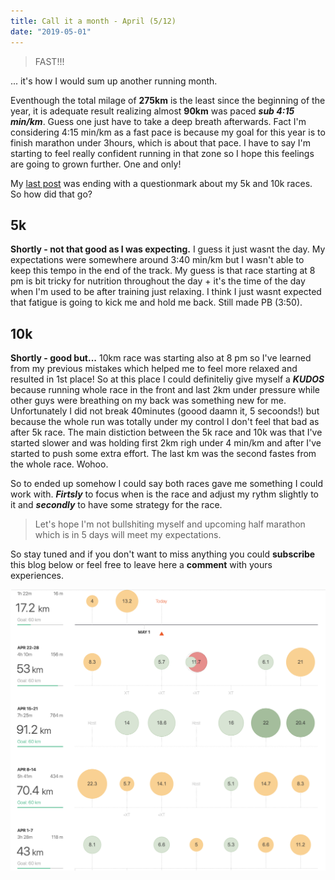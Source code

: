 ```yaml
---
title: Call it a month - April (5/12)
date: "2019-05-01"
---
```


>FAST!!!

... it's how I would sum up another running month.

Eventhough the total milage of **275km** is the least since the beginning of the year, it is adequate result realizing almost **90km** was paced ***sub 4:15 min/km***. Guess one just have to take a deep breath afterwards. Fact I'm considering 4:15 min/km as a fast pace is because my goal for this year is to finish marathon under 3hours, which is about that pace. I have to say I'm starting to feel really confident running in that zone so I hope this feelings are going to grown further. One and only!

My [last post](https://www.tracetheheat.com/march/march/) was ending with a questionmark about my 5k and 10k races. So how did that go?

## 5k
**Shortly - not that good as I was expecting.** I guess it just wasnt the day. My expectations were somewhere around 3:40 min/km but I wasn't able to keep this tempo in the end of the track. My guess is that race starting at 8 pm is bit tricky for nutrition throughout the day + it's the time of the day when I'm used to be after training just relaxing. I think I just wasnt expected that fatigue is going to kick me and hold me back. Still made PB (3:50).

## 10k
**Shortly - good but...** 10km race was starting also at 8 pm so I've learned from my previous mistakes which helped me to feel more relaxed and resulted in 1st place! So at this place I could definiteliy give myself a ***KUDOS*** because running whole race in the front and last 2km under pressure while other guys were breathing on my back was something new for me. Unfortunately I did not break 40minutes (goood daamn it, 5 secoonds!) but because the whole run was totally under my control I don't feel that bad as after 5k race. The main distiction between the 5k race and 10k was that I've started slower and was holding first 2km righ under 4 min/km and after I've started to push some extra effort. The last km was the second fastes from the whole race. Wohoo.
  
So to ended up somehow I could say both races gave me something I could work with. ***Firtsly*** to focus when is the race and adjust my rythm slightly to it and ***secondly*** to have some strategy for the race.

>Let's hope I'm not bullshiting myself and upcoming half marathon which is in 5 days will meet my expectations. 

So stay tuned and if you don't want to miss anything you could **subscribe** this blog below or feel free to leave here a **comment** with yours experiences.

![April](april.png)
